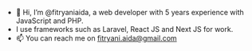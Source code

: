 - 👋 Hi, I’m @fitryaniaida, a web developer with 5 years experience with JavaScript and PHP.
- I use frameworks such as Laravel, React JS and Next JS for work.
- 📫 You can reach me on fitryani.aida@gmail.com
